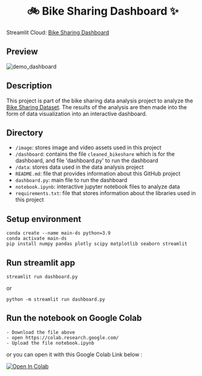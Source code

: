 # <div align="center">🚲 Bike Sharing Dashboard ✨</div>

Streamlit Cloud: <a href='https://bike-sharing-dashboard-project-sahrul.streamlit.app/' target='_blank' title='Bike Sharing Dashboard | Streamlit'>Bike Sharing Dashboard</a>

## Preview

![demo_dashboard](https://github.com/muhammadsahrul59/Bike-Sharing-Dashboard/assets/101655285/7103d045-cbe8-4071-820c-7213e82234d0)

## Description

This project is part of the bike sharing data analysis project to analyze the <a href='https://www.kaggle.com/datasets/lakshmi25npathi/bike-sharing-dataset' target='_blank' title='Bike-sharing-dataset.zip'>Bike Sharing Dataset</a>. The results of the analysis are then made into the form of data visualization into an interactive dashboard.

## Directory

- `/image`: stores image and video assets used in this project
- `/dashboard`: contains the file `cleaned_bikeshare` which is for the dashboard, and file 'dashboard.py' to run the dashboard
- `/data`: stores data used in the data analysis project
- `README.md`: file that provides information about this GitHub project
- `dashboard.py`: main file to run the dashboard
- `notebook.ipynb`: interactive jupyter notebook files to analyze data
- `requirements.txt`: file that stores information about the libraries used in this project

## Setup environment
```
conda create --name main-ds python=3.9
conda activate main-ds
pip install numpy pandas plotly scipy matplotlib seaborn streamlit
```

## Run streamlit app
```
streamlit run dashboard.py
```
or
```
python -m streamlit run dashboard.py
```
## Run the notebook on Google Colab
```
- Download the file above
- open https://colab.research.google.com/
- Upload the file notebook.ipynb
```

or you can open it with this Google Colab Link below :

<a href="https://colab.research.google.com/drive/13Dq69DRVNNtTMNqRz27WtqMuL_qFwC6W?usp=sharing" target="_parent"><img src="https://colab.research.google.com/assets/colab-badge.svg" alt="Open In Colab"/></a>
